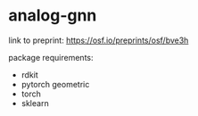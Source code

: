 # analog-gnn

link to preprint: https://osf.io/preprints/osf/bve3h

package requirements:
- rdkit
- pytorch geometric
- torch
- sklearn
